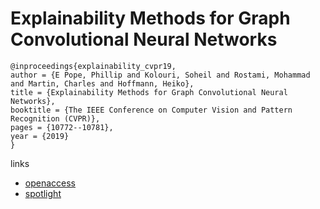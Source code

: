 # Explainability Methods for Graph Convolutional Neural Networks

```
@inproceedings{explainability_cvpr19,
author = {E Pope, Phillip and Kolouri, Soheil and Rostami, Mohammad and Martin, Charles and Hoffmann, Heiko},
title = {Explainability Methods for Graph Convolutional Neural Networks},
booktitle = {The IEEE Conference on Computer Vision and Pattern Recognition (CVPR)},
pages = {10772--10781},
year = {2019}
}
```

links
- [openaccess](http://openaccess.thecvf.com/content_CVPR_2019/html/Pope_Explainability_Methods_for_Graph_Convolutional_Neural_Networks_CVPR_2019_paper.html)
- [spotlight](https://youtu.be/PzALQZOy09c?t=5450)
